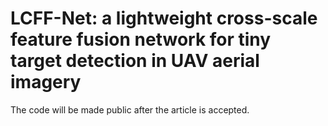 # LCFF-Net: a lightweight cross-scale feature fusion network for tiny target detection in UAV aerial imagery
The code will be made public after the article is accepted.
